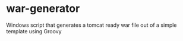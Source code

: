 # war-generator
Windows script that generates a tomcat ready war file out of a simple template using Groovy

